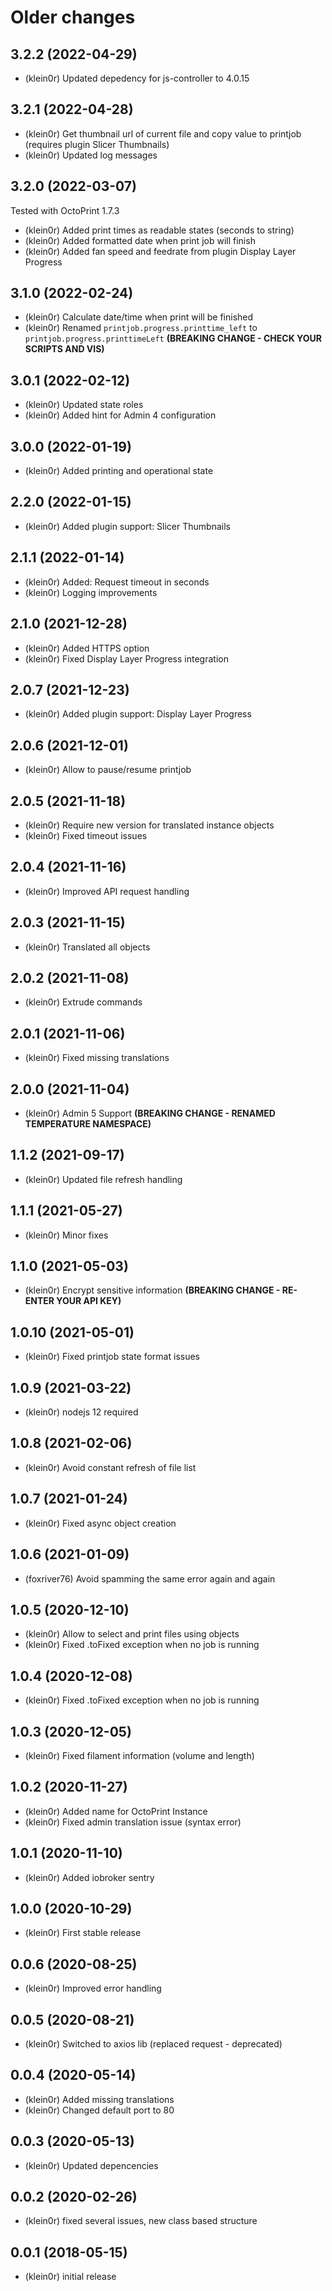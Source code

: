 # Older changes
## 3.2.2 (2022-04-29)

* (klein0r) Updated depedency for js-controller to 4.0.15

## 3.2.1 (2022-04-28)

* (klein0r) Get thumbnail url of current file and copy value to printjob (requires plugin Slicer Thumbnails)
* (klein0r) Updated log messages

## 3.2.0 (2022-03-07)

Tested with OctoPrint 1.7.3

* (klein0r) Added print times as readable states (seconds to string)
* (klein0r) Added formatted date when print job will finish
* (klein0r) Added fan speed and feedrate from plugin Display Layer Progress

## 3.1.0 (2022-02-24)

* (klein0r) Calculate date/time when print will be finished
* (klein0r) Renamed ``printjob.progress.printtime_left`` to ``printjob.progress.printtimeLeft`` **(BREAKING CHANGE - CHECK YOUR SCRIPTS AND VIS)**

## 3.0.1 (2022-02-12)

* (klein0r) Updated state roles
* (klein0r) Added hint for Admin 4 configuration

## 3.0.0 (2022-01-19)

* (klein0r) Added printing and operational state

## 2.2.0 (2022-01-15)

* (klein0r) Added plugin support: Slicer Thumbnails

## 2.1.1 (2022-01-14)

* (klein0r) Added: Request timeout in seconds
* (klein0r) Logging improvements

## 2.1.0 (2021-12-28)

* (klein0r) Added HTTPS option
* (klein0r) Fixed Display Layer Progress integration

## 2.0.7 (2021-12-23)

* (klein0r) Added plugin support: Display Layer Progress

## 2.0.6 (2021-12-01)

* (klein0r) Allow to pause/resume printjob

## 2.0.5 (2021-11-18)

* (klein0r) Require new version for translated instance objects
* (klein0r) Fixed timeout issues

## 2.0.4 (2021-11-16)

* (klein0r) Improved API request handling

## 2.0.3 (2021-11-15)

* (klein0r) Translated all objects

## 2.0.2 (2021-11-08)

* (klein0r) Extrude commands

## 2.0.1 (2021-11-06)

* (klein0r) Fixed missing translations

## 2.0.0 (2021-11-04)

* (klein0r) Admin 5 Support **(BREAKING CHANGE - RENAMED TEMPERATURE NAMESPACE)**

## 1.1.2 (2021-09-17)

* (klein0r) Updated file refresh handling

## 1.1.1 (2021-05-27)

* (klein0r) Minor fixes

## 1.1.0 (2021-05-03)

* (klein0r) Encrypt sensitive information **(BREAKING CHANGE - RE-ENTER YOUR API KEY)**

## 1.0.10 (2021-05-01)

* (klein0r) Fixed printjob state format issues

## 1.0.9 (2021-03-22)

* (klein0r) nodejs 12 required

## 1.0.8 (2021-02-06)

* (klein0r) Avoid constant refresh of file list

## 1.0.7 (2021-01-24)

* (klein0r) Fixed async object creation

## 1.0.6 (2021-01-09)

* (foxriver76) Avoid spamming the same error again and again

## 1.0.5 (2020-12-10)

* (klein0r) Allow to select and print files using objects
* (klein0r) Fixed .toFixed exception when no job is running

## 1.0.4 (2020-12-08)

* (klein0r) Fixed .toFixed exception when no job is running

## 1.0.3 (2020-12-05)

* (klein0r) Fixed filament information (volume and length)

## 1.0.2 (2020-11-27)

* (klein0r) Added name for OctoPrint Instance
* (klein0r) Fixed admin translation issue (syntax error)

## 1.0.1 (2020-11-10)

* (klein0r) Added iobroker sentry

## 1.0.0 (2020-10-29)

* (klein0r) First stable release

## 0.0.6 (2020-08-25)

* (klein0r) Improved error handling

## 0.0.5 (2020-08-21)

* (klein0r) Switched to axios lib (replaced request - deprecated)

## 0.0.4 (2020-05-14)

* (klein0r) Added missing translations
* (klein0r) Changed default port to 80

## 0.0.3 (2020-05-13)

* (klein0r) Updated depencencies

## 0.0.2 (2020-02-26)

* (klein0r) fixed several issues, new class based structure

## 0.0.1 (2018-05-15)

* (klein0r) initial release
